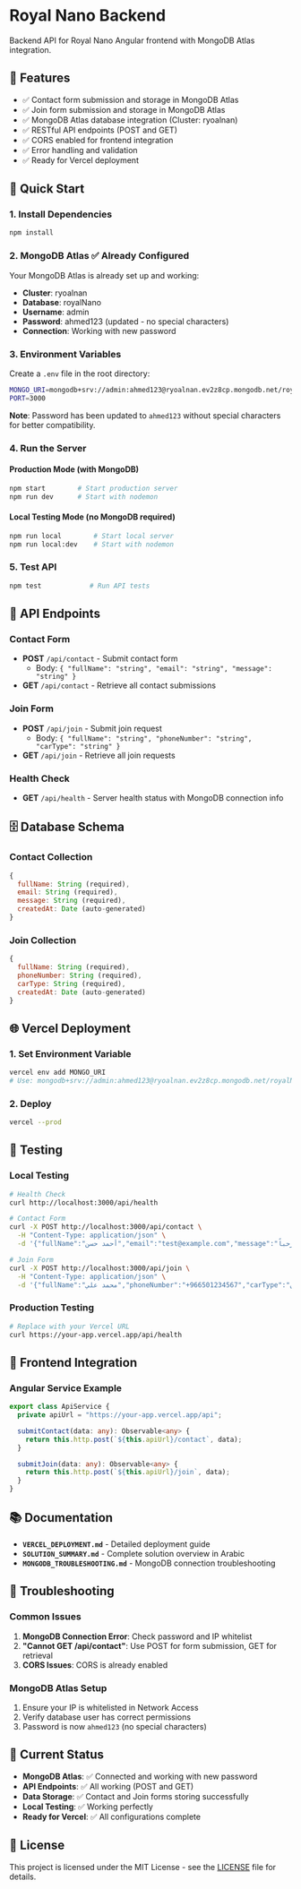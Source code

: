 # Royal Nano Backend

Backend API for Royal Nano Angular frontend with MongoDB Atlas integration.

## 🎯 Features

- ✅ Contact form submission and storage in MongoDB Atlas
- ✅ Join form submission and storage in MongoDB Atlas
- ✅ MongoDB Atlas database integration (Cluster: ryoalnan)
- ✅ RESTful API endpoints (POST and GET)
- ✅ CORS enabled for frontend integration
- ✅ Error handling and validation
- ✅ Ready for Vercel deployment

## 🚀 Quick Start

### 1. Install Dependencies

```bash
npm install
```

### 2. MongoDB Atlas ✅ Already Configured

Your MongoDB Atlas is already set up and working:

- **Cluster**: ryoalnan
- **Database**: royalNano
- **Username**: admin
- **Password**: ahmed123 (updated - no special characters)
- **Connection**: Working with new password

### 3. Environment Variables

Create a `.env` file in the root directory:

```bash
MONGO_URI=mongodb+srv://admin:ahmed123@ryoalnan.ev2z8cp.mongodb.net/royalNano?retryWrites=true&w=majority&appName=ryoalnan
PORT=3000
```

**Note**: Password has been updated to `ahmed123` without special characters for better compatibility.

### 4. Run the Server

#### Production Mode (with MongoDB)

```bash
npm start        # Start production server
npm run dev      # Start with nodemon
```

#### Local Testing Mode (no MongoDB required)

```bash
npm run local        # Start local server
npm run local:dev    # Start with nodemon
```

### 5. Test API

```bash
npm test            # Run API tests
```

## 📱 API Endpoints

### Contact Form

- **POST** `/api/contact` - Submit contact form
  - Body: `{ "fullName": "string", "email": "string", "message": "string" }`
- **GET** `/api/contact` - Retrieve all contact submissions

### Join Form

- **POST** `/api/join` - Submit join request
  - Body: `{ "fullName": "string", "phoneNumber": "string", "carType": "string" }`
- **GET** `/api/join` - Retrieve all join requests

### Health Check

- **GET** `/api/health` - Server health status with MongoDB connection info

## 🗄️ Database Schema

### Contact Collection

```javascript
{
  fullName: String (required),
  email: String (required),
  message: String (required),
  createdAt: Date (auto-generated)
}
```

### Join Collection

```javascript
{
  fullName: String (required),
  phoneNumber: String (required),
  carType: String (required),
  createdAt: Date (auto-generated)
}
```

## 🌐 Vercel Deployment

### 1. Set Environment Variable

```bash
vercel env add MONGO_URI
# Use: mongodb+srv://admin:ahmed123@ryoalnan.ev2z8cp.mongodb.net/royalNano?retryWrites=true&w=majority&appName=ryoalnan
```

### 2. Deploy

```bash
vercel --prod
```

## 🧪 Testing

### Local Testing

```bash
# Health Check
curl http://localhost:3000/api/health

# Contact Form
curl -X POST http://localhost:3000/api/contact \
  -H "Content-Type: application/json" \
  -d '{"fullName":"أحمد حسن","email":"test@example.com","message":"مرحباً"}'

# Join Form
curl -X POST http://localhost:3000/api/join \
  -H "Content-Type: application/json" \
  -d '{"fullName":"محمد علي","phoneNumber":"+966501234567","carType":"سيدان"}'
```

### Production Testing

```bash
# Replace with your Vercel URL
curl https://your-app.vercel.app/api/health
```

## 📱 Frontend Integration

### Angular Service Example

```typescript
export class ApiService {
  private apiUrl = "https://your-app.vercel.app/api";

  submitContact(data: any): Observable<any> {
    return this.http.post(`${this.apiUrl}/contact`, data);
  }

  submitJoin(data: any): Observable<any> {
    return this.http.post(`${this.apiUrl}/join`, data);
  }
}
```

## 📚 Documentation

- **`VERCEL_DEPLOYMENT.md`** - Detailed deployment guide
- **`SOLUTION_SUMMARY.md`** - Complete solution overview in Arabic
- **`MONGODB_TROUBLESHOOTING.md`** - MongoDB connection troubleshooting

## 🔧 Troubleshooting

### Common Issues

1. **MongoDB Connection Error**: Check password and IP whitelist
2. **"Cannot GET /api/contact"**: Use POST for form submission, GET for retrieval
3. **CORS Issues**: CORS is already enabled

### MongoDB Atlas Setup

1. Ensure your IP is whitelisted in Network Access
2. Verify database user has correct permissions
3. Password is now `ahmed123` (no special characters)

## 🎉 Current Status

- **MongoDB Atlas**: ✅ Connected and working with new password
- **API Endpoints**: ✅ All working (POST and GET)
- **Data Storage**: ✅ Contact and Join forms storing successfully
- **Local Testing**: ✅ Working perfectly
- **Ready for Vercel**: ✅ All configurations complete

## 📄 License

This project is licensed under the MIT License - see the [LICENSE](LICENSE) file for details.
